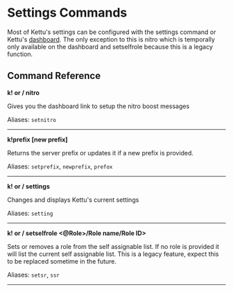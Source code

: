 # Settings Commands

Most of Kettu's settings can be configured with the settings command or Kettu's [dashboard](https://kettu.cc/dash). The only exception to this is nitro which is temporally only available on the dashboard and setselfrole because this is a legacy function.

## Command Reference

**k! or / nitro**

Gives you the dashboard link to setup the nitro boost messages

Aliases: `setnitro`

-------

**k!prefix [new prefix]**

Returns the server prefix or updates it if a new prefix is provided.

Aliases: `setprefix`, `newprefix`, `prefox`

-------

**k! or / settings**

Changes and displays Kettu's current settings

Aliases: `setting`

-------

**k! or / setselfrole <@Role>/Role name/Role ID>**

Sets or removes a role from the self assignable list. If no role is provided it will list the current self assignable list. This is a legacy feature, expect this to be replaced sometime in the future.

Aliases: `setsr`, `ssr`

-------